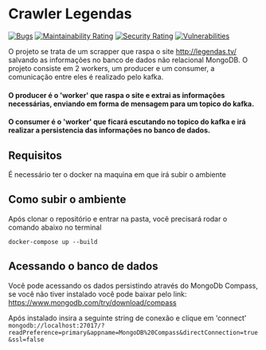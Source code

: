 # Crawler Legendas
[![Bugs](https://sonarcloud.io/api/project_badges/measure?project=diegopavani1_CrawlerLegends&metric=bugs)](https://sonarcloud.io/summary/new_code?id=diegopavani1_CrawlerLegends) [![Maintainability Rating](https://sonarcloud.io/api/project_badges/measure?project=diegopavani1_CrawlerLegends&metric=sqale_rating)](https://sonarcloud.io/summary/new_code?id=diegopavani1_CrawlerLegends)
[![Security Rating](https://sonarcloud.io/api/project_badges/measure?project=diegopavani1_CrawlerLegends&metric=security_rating)](https://sonarcloud.io/summary/new_code?id=diegopavani1_CrawlerLegends)
[![Vulnerabilities](https://sonarcloud.io/api/project_badges/measure?project=diegopavani1_CrawlerLegends&metric=vulnerabilities)](https://sonarcloud.io/summary/new_code?id=diegopavani1_CrawlerLegends)

O projeto se trata de um scrapper que raspa o site <http://legendas.tv/> salvando as informações no banco de dados não relacional MongoDB.
O projeto consiste em 2 workers, um producer e um consumer, a comunicação entre eles é realizado pelo kafka.

#### O producer é o 'worker' que raspa o site e extrai as informações necessárias, enviando em forma de mensagem para um topico do kafka.
#### O consumer é o 'worker' que ficará escutando no topico do kafka e irá realizar a persistencia das informações no banco de dados.

## Requisitos
É necessário ter o docker na maquina em que irá subir o ambiente

## Como subir o ambiente
Após clonar o repositório e entrar na pasta, você precisará rodar o comando abaixo no terminal

``docker-compose up --build``

## Acessando o banco de dados
Você pode acessando os dados persistindo através do MongoDb Compass, se você não tiver instalado você pode baixar pelo
link: https://www.mongodb.com/try/download/compass

Após instalado insira a seguinte string de conexão e clique em 'connect'
``mongodb://localhost:27017/?readPreference=primary&appname=MongoDB%20Compass&directConnection=true&ssl=false``